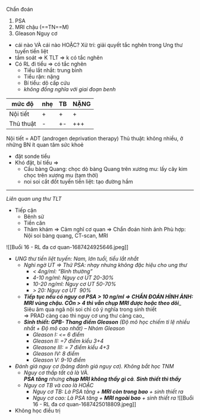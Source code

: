 Chẩn đoán
1. PSA
2. MRI chậu (==TN==M)
3. Gleason
Nguy cơ
- cái nào VÀ cái nào HOẶC?
Xử trí: giải quyết tắc nghẽn trong Ung thư tuyến tiền liệt
- tầm soát => K TLT => k có tắc nghẽn
- Có RL đi tiểu => có tắc nghẽn 
	- Tiểu lắt nhắt: trung bình
	- Tiểu rặn: nặng
	- Bí tiểu: dô cấp cứu
	- *không đồng nghĩa với giai đoạn benh*

| mức độ    | nhẹ | TB  | NẶNG |
| --------- | --- | --- | ---- |
| Nội tiết  | +   | +   | +    |
| Thủ thuật | -   | +-  | +++  |

Nội tiết = ADT (androgen deprivation therapy)
Thủ thuật: không nhiều, ở những BN ít quan tâm sức khoẻ
- đặt sonde tiểu
- Khó đặt, bí tiểu => 
	- Cầu bàng Quang: chọc dò bàng Quang trên xương mu: lấy cây kim chọc trên xương mu (tạm thời)
	- noi soi cắt đốt tuyến tiền liệt: tạo đường hầm 


---
*Liên quan ung thư TLT*
- Tiếp cận
	- Bênh sử
	- Tiền căn
	- Thăm khám
=> Cảm nghĩ cơ quan => Chẩn đoán hình ảnh Phù hợp: Nội soi bàng quang, CT-scan, MRI

![[Buổi 16 - RL đa cơ quan-1687424925646.jpeg]]

- _UNG thư tiền liệt tuyến: Nam, lớn tuổi, tiểu lắt nhắt_
	- _Nghi ngờ UT => Thử PSA: nhạy nhưng không đặc hiệu cho ung thư_
		- _< 4ng/ml: “Bình thường”_
		- _4-10 ng/ml: Nguy cơ UT 20-30%_
		- _10-20 ng/ml: Nguy cơ UT 50-70%_
		- _> 20: Nguy cơ UT  90%_
	- **_Tiếp tục nếu có nguy cơ PSA > 10 ng/ml => CHẨN ĐOÁN HÌNH ẢNH: MRI vùng chậu. CÒn > 4 thì vẫn chụp MRI được hoặc theo dõi_**_  
	Siêu âm qua ngã nội soi chỉ có ý nghĩa trong sinh thiết  
	=> PRAD càng cao thì nguy cơ ung thư càng cao_
	- **_Sinh thiết: GPB- Thang điểm Gleason_** _(Độ mô học chiếm tỉ lệ nhiều nhất + Độ mô cao nhất) – Nhóm Gleason_
		- _Gleason I: <= 6 điểm_
		- _Gleason II: =7 điểm kiểu 3+4_
		- _Gleasone III: = 7 điểm kiểu 4+3_
		- _Gleason IV: 8 điểm_
		- _Gleason V: 9-10 điểm_
- _Đánh giá nguy cơ (bảng đánh giá nguy cơ). Không bắt học TNM_
	- _Nguy cơ thấp tất cả là VÀ.  
	**PSA tăng** nhưng **chụp MRI không thấy gì cả**. **Sinh thiết thì thấy**_
	- _Nguy cơ TB và cao là HOẶC_
		- _Nguy cơ TB: Là PSA tăng + **MRI còn trong bao** + sinh thiết ra_
		- _Nguy cơ cao: Là PSA tăng + **MRI ngoài bao** + sinh thiết ra_
![[Buổi 16 - RL đa cơ quan-1687425018809.jpeg]]
- Không học điều trị